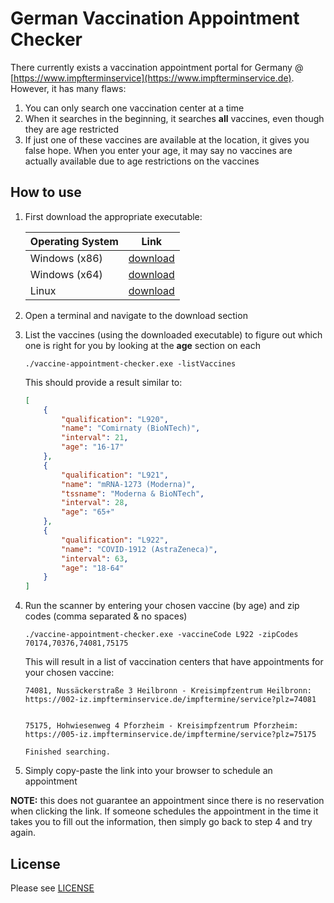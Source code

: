 # German Vaccination Appointment Checker

There currently exists a vaccination appointment portal for Germany @ [https://www.impfterminservice](https://www.impfterminservice.de).  However, it has many flaws:

1. You can only search one vaccination center at a time
2. When it searches in the beginning, it searches **all** vaccines, even though they are age restricted
3. If just one of these vaccines are available at the location, it gives you false hope.  When you enter your age, it may say no vaccines are actually available due to age restrictions on the vaccines

## How to use

1. First download the appropriate executable:

    | Operating System | Link    |
    | ---------------- |:-------:|
    | Windows (x86)    | [download](https://github.com/jaredweinfurtner/vaccine-appointment-checker/raw/main/bin/x86/vaccine-appointment-checker.exe) |
    | Windows (x64)    | [download](https://github.com/jaredweinfurtner/vaccine-appointment-checker/raw/main/bin/x64/vaccine-appointment-checker.exe) |
    | Linux            | [download](https://github.com/jaredweinfurtner/vaccine-appointment-checker/raw/main/bin/linux/vaccine-appointment-checker) |

2. Open a terminal and navigate to the download section
3. List the vaccines (using the downloaded executable) to figure out which one is right for you by looking at the **age** section on each
    ```
    ./vaccine-appointment-checker.exe -listVaccines
    ```
    This should provide a result similar to:
    ```json
    [
        {
            "qualification": "L920",
            "name": "Comirnaty (BioNTech)",
            "interval": 21,
            "age": "16-17"
        },
        {
            "qualification": "L921",
            "name": "mRNA-1273 (Moderna)",
            "tssname": "Moderna & BioNTech",
            "interval": 28,
            "age": "65+"
        },
        {
            "qualification": "L922",
            "name": "COVID-1912 (AstraZeneca)",
            "interval": 63,
            "age": "18-64"
        }
    ]

    ```
4. Run the scanner by entering your chosen vaccine (by age) and zip codes (comma separated & no spaces)

    ```
   ./vaccine-appointment-checker.exe -vaccineCode L922 -zipCodes 70174,70376,74081,75175
    ```

    This will result in a list of vaccination centers that have appointments for your chosen vaccine:

    ```
   74081, Nussäckerstraße 3 Heilbronn - Kreisimpfzentrum Heilbronn: 
    https://002-iz.impfterminservice.de/impftermine/service?plz=74081
    
    
    75175, Hohwiesenweg 4 Pforzheim - Kreisimpfzentrum Pforzheim:
    https://005-iz.impfterminservice.de/impftermine/service?plz=75175
    
    Finished searching.

    ```

5. Simply copy-paste the link into your browser to schedule an appointment

**NOTE:** this does not guarantee an appointment since there is no reservation when clicking the link.  If someone schedules the appointment in the time it takes you to fill out the information, then simply go back to step 4 and try again.

## License

Please see [LICENSE](./LICENSE)
